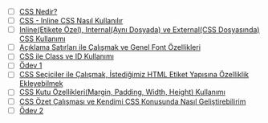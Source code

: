 - [ ] [CSS Nedir?](css-nedir/)
- [ ] [CSS - Inline CSS Nasıl Kullanılır](css-inline-css-nasil-kullanilir/)
- [ ] [Inline(Etikete Özel), Internal(Aynı Dosyada) ve External(CSS Dosyasında) CSS Kullanımı](inlineetikete-ozel,-internalayni-dosyada-ve-externalcss-dosyasinda-css-kullanimi/)
- [ ] [Açıklama Satırları ile Çalışmak ve Genel Font Özellikleri](aciklama-satirlari-ile-calismak-ve-genel-font-ozellikleri/)
- [ ] [CSS ile Class ve ID Kullanımı](css-ile-class-ve-id-kullanimi/)
- [ ] [Ödev 1](odev1/)
- [ ] [CSS Seçiciler ile Çalışmak, İstediğimiz HTML Etiket Yapısına Özelliklik Ekleyebilmek](css-seciciler-ile-calismak,-i̇stedigimiz-html-etiket-yapisina-ozelliklik-ekleyebilmek/)
- [ ] [CSS Kutu Özellikleri(Margin, Padding, Width, Height) Kullanımı](css-kutu-ozelliklerimargin,-padding,-width,-height-kullanimi/)
- [ ] [CSS Özet Çalışması ve Kendimi CSS Konusunda Nasıl Geliştirebilirim](css-ozet-calismasi-ve-kendimi-css-konusunda-nasil-gelistirebilirim/)
- [ ] [Ödev 2](odev2/)
